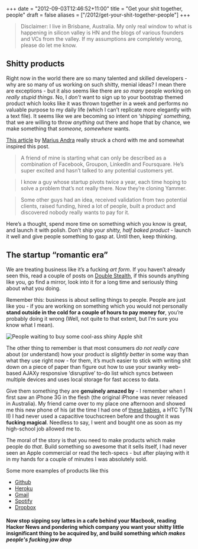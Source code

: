 +++
date = "2012-09-03T12:46:52+11:00"
title = "Get your shit together, people"
draft = false
aliases = ["/2012/get-your-shit-together-people"]
+++

<blockquote>
<p>Disclaimer: I live in Brisbane, Australia. My only real window to what is happening in silicon valley is HN and the blogs of various founders and VCs from the valley. If my assumptions are completely wrong, please do let me know.</p>
</blockquote>

<h2 id='shitty_products'>Shitty products</h2>

<p>Right now in the world there are so many talented and skilled developers - why are so many of us working on such shitty, menial ideas? I mean there are exceptions - but it also seems like there are <i>so many</i> people working on <i>really stupid things</i>. No, I <i>don't</i> want to sign up to your bootstrap themed product which looks like it was thrown together in a week and performs no valuable purpose to my daily life (which I can&#8217;t replicate more elegantly with a text file). It seems like we are becoming so intent on &#8216;shipping&#8217; <i>something</i>, that we are willing to throw <i>anything</i> out there and hope that by chance, we make something that <i>someone, somewhere</i> wants.</p>

<p><a href='http://mariusandra.com/blog/2012/08/stop-producing-shit/'>This article</a> by <a href='http://mariusandra.com/'>Marius Andra</a> really struck a chord with me and somewhat inspired this post.</p>

<blockquote>
<p>A friend of mine is starting what can only be described as a combination of Facebook, Groupon, LinkedIn and Foursquare. He’s super excited and hasn’t talked to any potential customers yet.</p>
</blockquote>

<blockquote>
<p>I know a guy whose startup pivots twice a year, each time hoping to solve a problem that’s not really there. Now they’re cloning Yammer.</p>
</blockquote>

<blockquote>
<p>Some other guys had an idea, received validation from two potential clients, raised funding, hired a lot of people, built a product and discovered nobody really wants to pay for it.</p>
</blockquote>

<p>Here&#8217;s a thought, spend more time on something which you know is great, and launch it with polish. Don&#8217;t ship your <i>shitty, half baked product</i> - launch it well and give people something to gasp at. Until then, keep thinking.</p>

<h2 id='the_startup_romantic_era'>The startup &#8220;romantic era&#8221;</h2>

<p>We are treating business like it&#8217;s a fucking <i>art form</i>. If you haven&#8217;t already seen this, read a couple of posts on <a href='http://doublestealth.blogspot.com/'>Double Stealth</a>, if this sounds anything like you, go find a mirror, look into it for a long time and seriously thing about what you doing.</p>

<p>Remember this: business is about selling things to people. People are just like you - if you are working on something which you would not personally <strong>stand outside in the cold for a couple of hours to pay money for</strong>, you&#8217;re probably doing it wrong (Well, not quite to that extent, but I&#8217;m sure you know what I mean).</p>

<p><img src='http://www-bgr-com.vimg.net/wp-content/uploads/2012/01/beijingchina-iphone-4s-launch.jpeg' alt='People waiting to buy some cool-ass shiny Apple shit' /></p>

<p>The other thing to remember is that most consumers <i>do not really care</i> about (or understand) how your product is <i>slightly better</i> in some way than what they use right now - for them, it&#8217;s much easier to stick with writing shit down on a piece of paper than figure out how to use your swanky web-based AJAXy responsive &#8216;disruptive&#8217; to-do list which syncs between multiple devices and uses local storage for fast access to data.</p>

<p>Give them something they are <strong>genuinely amazed by</strong> - I remember when I first saw an iPhone 3G in the flesh (the original iPhone was never released in Australia). My friend came over to my place one afternoon and showed me this new phone of his (at the time I had one of <a href='http://en.wikipedia.org/wiki/HTC_TyTN_II'>these babies</a>, a HTC TyTN II) I had never used a capacitive touchscreen before and thought it was <strong>fucking magical</strong>. Needless to say, I went and bought one as soon as my high-school job allowed me to.</p>

<p>The moral of the story is that you need to make products which make people do <i>that</i>. Build something so awesome that it sells itself, I had never seen an Apple commercial or read the tech-specs - but after playing with it in my hands for a couple of minutes I was absolutely sold.</p>

<p>Some more examples of products like this</p>

<ul>
<li><a href='http://github.com/'>Github</a></li>

<li><a href='http://heroku.com/'>Heroku</a></li>

<li><a href='http://gmail.com/'>Gmail</a></li>

<li><a href='http://spotify.com/'>Spotify</a></li>

<li><a href='http://dropbox.com/'>Dropbox</a></li>
</ul>

<h4 id='now_stop_sipping_soy_lattes_in_a_cafe_behind_your_macbook_reading_hacker_news_and_pondering_which_company_you_want_your_shitty_little_insignificant_thing_to_be_acquired_by_and_build_something_'>Now stop sipping soy lattes in a cafe behind your Macbook, reading Hacker News and pondering which company you want your shitty little insignificant thing to be acquired by, and build something <i>which makes people's fucking jaw drop</i></h4>
